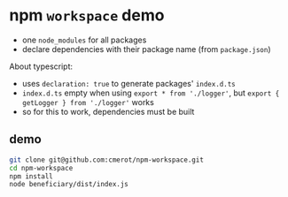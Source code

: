 # npm `workspace` demo

- one `node_modules` for all packages
- declare dependencies with their package name (from `package.json`)

About typescript:

- uses `declaration: true` to generate packages' `index.d.ts`
- `index.d.ts` empty when using `export * from './logger'`,
  but `export { getLogger } from './logger'` works
- so for this to work, dependencies must be built

## demo

```bash
git clone git@github.com:cmerot/npm-workspace.git
cd npm-workspace
npm install
node beneficiary/dist/index.js
```
